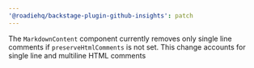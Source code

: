 ```yaml
---
'@roadiehq/backstage-plugin-github-insights': patch
---
```


The `MarkdownContent` component currently removes only single line comments if `preserveHtmlComments` is not set.
This change accounts for single line and multiline HTML comments
